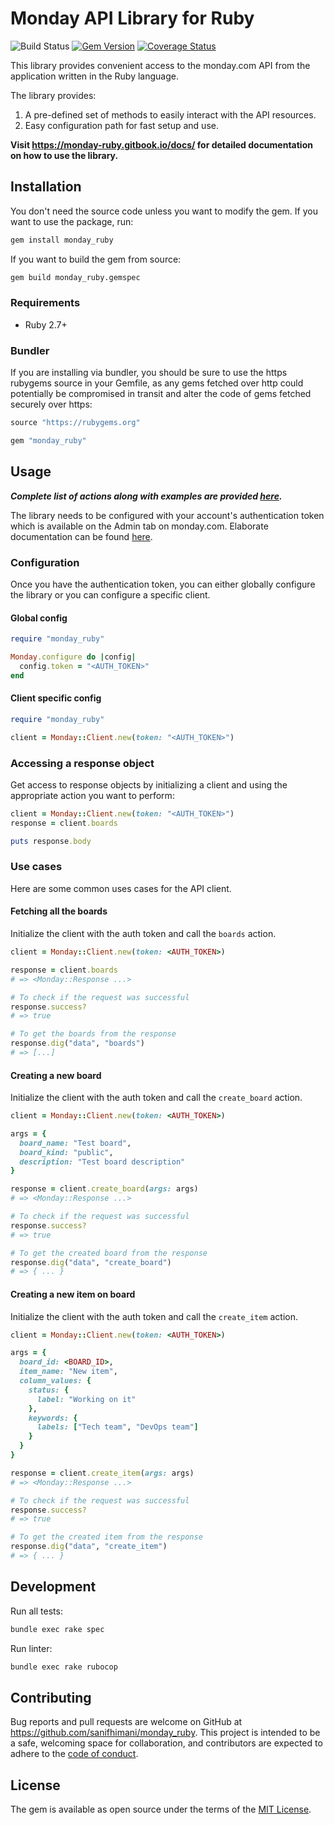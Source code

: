 # Monday API Library for Ruby

![Build Status](https://github.com/sanifhimani/monday_ruby/actions/workflows/ci.yml/badge.svg)
[![Gem Version](https://badge.fury.io/rb/monday_ruby.svg)](https://badge.fury.io/rb/monday_ruby)
[![Coverage Status](https://coveralls.io/repos/github/sanifhimani/monday_ruby/badge.svg?branch=main)](https://coveralls.io/github/sanifhimani/monday_ruby?branch=main)

This library provides convenient access to the monday.com API from the application written in the Ruby language.

The library provides:

1. A pre-defined set of methods to easily interact with the API resources.
2. Easy configuration path for fast setup and use.

**Visit https://monday-ruby.gitbook.io/docs/ for detailed documentation on how to use the library.**

## Installation

You don't need the source code unless you want to modify the gem. If you want to use the package, run:

```sh
gem install monday_ruby
```

If you want to build the gem from source:

```sh
gem build monday_ruby.gemspec
```

### Requirements

* Ruby 2.7+

### Bundler

If you are installing via bundler, you should be sure to use the https rubygems source in your Gemfile, as any gems fetched over http could potentially be compromised in transit and alter the code of gems fetched securely over https:

```ruby
source "https://rubygems.org"

gem "monday_ruby"
```

## Usage

***Complete list of actions along with examples are provided [here](https://monday-ruby.gitbook.io/docs/).***

The library needs to be configured with your account's authentication token which is available on the Admin tab on monday.com. Elaborate documentation can be found [here](https://developer.monday.com/api-reference/docs/authentication).

### Configuration

Once you have the authentication token, you can either globally configure the library or you can configure a specific client.

#### Global config

```ruby
require "monday_ruby"

Monday.configure do |config|
  config.token = "<AUTH_TOKEN>"
end

```

#### Client specific config
```ruby
require "monday_ruby"

client = Monday::Client.new(token: "<AUTH_TOKEN>")
```

### Accessing a response object

Get access to response objects by initializing a client and using the appropriate action you want to perform:

```ruby
client = Monday::Client.new(token: "<AUTH_TOKEN>")
response = client.boards

puts response.body
```

### Use cases

Here are some common uses cases for the API client.

#### Fetching all the boards

Initialize the client with the auth token and call the `boards` action.

```ruby
client = Monday::Client.new(token: <AUTH_TOKEN>)

response = client.boards
# => <Monday::Response ...>

# To check if the request was successful
response.success?
# => true

# To get the boards from the response
response.dig("data", "boards")
# => [...]
```

#### Creating a new board

Initialize the client with the auth token and call the `create_board` action.

```ruby
client = Monday::Client.new(token: <AUTH_TOKEN>)

args = {
  board_name: "Test board",
  board_kind: "public",
  description: "Test board description"
}

response = client.create_board(args: args)
# => <Monday::Response ...>

# To check if the request was successful
response.success?
# => true

# To get the created board from the response
response.dig("data", "create_board")
# => { ... }
```

#### Creating a new item on board

Initialize the client with the auth token and call the `create_item` action.

```ruby
client = Monday::Client.new(token: <AUTH_TOKEN>)

args = {
  board_id: <BOARD_ID>,
  item_name: "New item",
  column_values: {
    status: {
      label: "Working on it"
    },
    keywords: {
      labels: ["Tech team", "DevOps team"]
    }
  }
}

response = client.create_item(args: args)
# => <Monday::Response ...>

# To check if the request was successful
response.success?
# => true

# To get the created item from the response
response.dig("data", "create_item")
# => { ... }
```

## Development

Run all tests:

```sh
bundle exec rake spec
```

Run linter:

```sh
bundle exec rake rubocop
```

## Contributing

Bug reports and pull requests are welcome on GitHub at https://github.com/sanifhimani/monday_ruby. This project is intended to be a safe, welcoming space for collaboration, and contributors are expected to adhere to the [code of conduct](https://github.com/sanifhimani/monday_ruby/blob/main/CODE_OF_CONDUCT.md).

## License

The gem is available as open source under the terms of the [MIT License](https://opensource.org/licenses/MIT).

